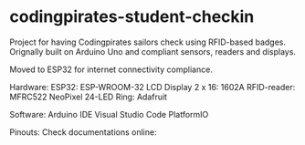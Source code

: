 # codingpirates-student-checkin

Project for having Codingpirates sailors check using RFID-based badges. 
Orignally built on Arduino Uno and compliant sensors, readers and displays.

Moved to ESP32 for internet connectivity compliance. 

Hardware:
ESP32: ESP-WROOM-32
LCD Display 2 x 16: 1602A
RFID-reader: MFRC522
NeoPixel 24-LED Ring: Adafruit


Software:
Arduino IDE
Visual Studio Code
PlatformIO



Pinouts:
Check documentations online:





